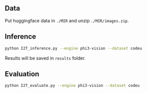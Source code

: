 ## Data
Put huggingface data in `./MIR` and unzip `./MIR/images.zip`.

## Inference
```bash
python I2T_inference.py --engine phi3-vision --dataset codeu
```
Results will be saved in `results` folder.

## Evaluation
```bash
python I2T_evaluate.py --engine phi3-vision --dataset codeu

```